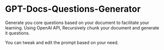 # GPT-Docs-Questions-Generator
Generate you core questions based on your document to facilitate your learning. Using OpenAI API, Recursively chunk your document and generate it questions. 

You can tweak and edit the prompt based on your need.
